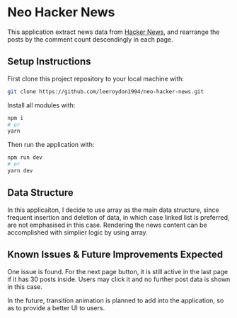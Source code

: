 # Neo Hacker News

This application extract news data from [Hacker News](https://news.ycombinator.com/news), and rearrange the posts by the comment count descendingly in each page.

## Setup Instructions

First clone this project repository to your local machine with:

```bash
git clone https://github.com/leeroydon1994/neo-hacker-news.git
```

Install all modules with:

```bash
npm i
# or
yarn
```

Then run the application with:

```bash
npm run dev
# or
yarn dev
```

## Data Structure

In this applicaiton, I decide to use array as the main data structure, since frequent insertion and deletion of data, in which case linked list is preferred, are not emphasised in this case. Rendering the news content can be accomplished with simplier logic by using array.

## Known Issues & Future Improvements Expected

One issue is found. For the next page button, it is still active in the last page if it has 30 posts inside. Users may click it and no further post data is shown in this case.

In the future, transition animation is planned to add into the application, so as to provide a better UI to users.
